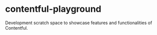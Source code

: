 # contentful-playground
Development scratch space to showcase features and functionalities of Contentful.
